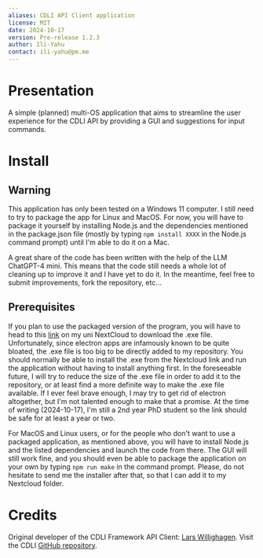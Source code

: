 ```yaml
---
aliases: CDLI API Client application
license: MIT
date: 2024-10-17
version: Pre-release 1.2.3
author: Ilī-Yahu
contact: ili-yahu@pm.me
---
```


# Presentation
A simple (planned) multi-OS application that aims to streamline the user experience for the CDLI API by providing a GUI and suggestions for input commands.

# Install
## Warning
This application has only been tested on a Windows 11 computer. I still need to try to package the app for Linux and MacOS. For now, you will have to package it yourself by installing Node.js and the dependencies mentioned in the package.json file (mostly by typing `npm install XXXX` in the Node.js command prompt) until I'm able to do it on a Mac.

A great share of the code has been written with the help of the LLM ChatGPT-4 mini. This means that the code still needs a whole lot of cleaning up to improve it and I have yet to do it. In the meantime, feel free to submit improvements, fork the repository, etc...

## Prerequisites
If you plan to use the packaged version of the program, you will have to head to this [link](https://nextcloud.univ-lille.fr/index.php/s/KZKJmy2sn5yspJn) on my uni NextCloud to download the .exe file. Unfortunately, since electron apps are infamously known to be quite bloated, the .exe file is too big to be directly added to my repository. You should normally be able to install the .exe from the Nextcloud link and run the application without having to install anything first. In the foreseeable future, I will try to reduce the size of the .exe file in order to add it to the repository, or at least find a more definite way to make the .exe file available. If I ever feel brave enough, I may try to get rid of electron altogether, but I'm not talented enough to make that a promise.
At the time of writing (2024-10-17), I'm still a 2nd year PhD student so the link should be safe for at least a year or two. 

For MacOS and Linux users, or for the people who don't want to use a packaged application, as mentioned above, you will have to install Node.js and the listed dependencies and launch the code from there. The GUI will still work fine, and you should even be able to package the application on your own by typing `npm run make` in the command prompt. Please, do not hesitate to send me the installer after that, so that I can add it to my Nextcloud folder.

# Credits
Original developer of the CDLI Framework API Client: [Lars Willighagen](https://orcid.org/0000-0002-4751-4637). Visit the CDLI [GitHub repository](https://github.com/cdli-gh/framework-api-client).
